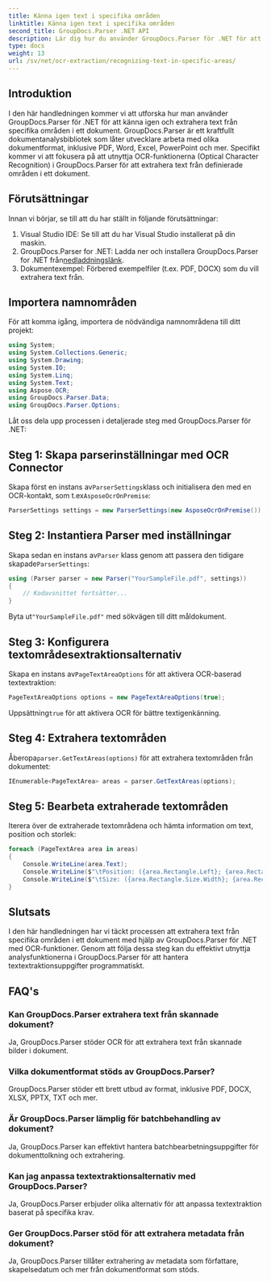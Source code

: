```yaml
---
title: Känna igen text i specifika områden
linktitle: Känna igen text i specifika områden
second_title: GroupDocs.Parser .NET API
description: Lär dig hur du använder GroupDocs.Parser för .NET för att extrahera text från specifika områden i dokument med OCR-funktioner.
type: docs
weight: 13
url: /sv/net/ocr-extraction/recognizing-text-in-specific-areas/
---
```

## Introduktion
I den här handledningen kommer vi att utforska hur man använder GroupDocs.Parser för .NET för att känna igen och extrahera text från specifika områden i ett dokument. GroupDocs.Parser är ett kraftfullt dokumentanalysbibliotek som låter utvecklare arbeta med olika dokumentformat, inklusive PDF, Word, Excel, PowerPoint och mer. Specifikt kommer vi att fokusera på att utnyttja OCR-funktionerna (Optical Character Recognition) i GroupDocs.Parser för att extrahera text från definierade områden i ett dokument.
## Förutsättningar
Innan vi börjar, se till att du har ställt in följande förutsättningar:
1. Visual Studio IDE: Se till att du har Visual Studio installerat på din maskin.
2.  GroupDocs.Parser for .NET: Ladda ner och installera GroupDocs.Parser for .NET från[nedladdningslänk](https://releases.groupdocs.com/parser/net/).
3. Dokumentexempel: Förbered exempelfiler (t.ex. PDF, DOCX) som du vill extrahera text från.

## Importera namnområden
För att komma igång, importera de nödvändiga namnområdena till ditt projekt:
```csharp
using System;
using System.Collections.Generic;
using System.Drawing;
using System.IO;
using System.Linq;
using System.Text;
using Aspose.OCR;
using GroupDocs.Parser.Data;
using GroupDocs.Parser.Options;
```

Låt oss dela upp processen i detaljerade steg med GroupDocs.Parser för .NET:
## Steg 1: Skapa parserinställningar med OCR Connector
 Skapa först en instans av`ParserSettings`klass och initialisera den med en OCR-kontakt, som t.ex`AsposeOcrOnPremise`:
```csharp
ParserSettings settings = new ParserSettings(new AsposeOcrOnPremise());
```
## Steg 2: Instantiera Parser med inställningar
 Skapa sedan en instans av`Parser` klass genom att passera den tidigare skapade`ParserSettings`:
```csharp
using (Parser parser = new Parser("YourSampleFile.pdf", settings))
{
    // Kodavsnittet fortsätter...
}
```
 Byta ut`"YourSampleFile.pdf"` med sökvägen till ditt måldokument.
## Steg 3: Konfigurera textområdesextraktionsalternativ
 Skapa en instans av`PageTextAreaOptions` för att aktivera OCR-baserad textextraktion:
```csharp
PageTextAreaOptions options = new PageTextAreaOptions(true);
```
 Uppsättning`true` för att aktivera OCR för bättre textigenkänning.
## Steg 4: Extrahera textområden
 Åberopa`parser.GetTextAreas(options)` för att extrahera textområden från dokumentet:
```csharp
IEnumerable<PageTextArea> areas = parser.GetTextAreas(options);
```
## Steg 5: Bearbeta extraherade textområden
Iterera över de extraherade textområdena och hämta information om text, position och storlek:
```csharp
foreach (PageTextArea area in areas)
{
    Console.WriteLine(area.Text);
    Console.WriteLine($"\tPosition: ({area.Rectangle.Left}; {area.Rectangle.Top})");
    Console.WriteLine($"\tSize: ({area.Rectangle.Size.Width}; {area.Rectangle.Size.Height})");
}
```

## Slutsats
I den här handledningen har vi täckt processen att extrahera text från specifika områden i ett dokument med hjälp av GroupDocs.Parser för .NET med OCR-funktioner. Genom att följa dessa steg kan du effektivt utnyttja analysfunktionerna i GroupDocs.Parser för att hantera textextraktionsuppgifter programmatiskt.

## FAQ's
### Kan GroupDocs.Parser extrahera text från skannade dokument?
Ja, GroupDocs.Parser stöder OCR för att extrahera text från skannade bilder i dokument.
### Vilka dokumentformat stöds av GroupDocs.Parser?
GroupDocs.Parser stöder ett brett utbud av format, inklusive PDF, DOCX, XLSX, PPTX, TXT och mer.
### Är GroupDocs.Parser lämplig för batchbehandling av dokument?
Ja, GroupDocs.Parser kan effektivt hantera batchbearbetningsuppgifter för dokumenttolkning och extrahering.
### Kan jag anpassa textextraktionsalternativ med GroupDocs.Parser?
Ja, GroupDocs.Parser erbjuder olika alternativ för att anpassa textextraktion baserat på specifika krav.
### Ger GroupDocs.Parser stöd för att extrahera metadata från dokument?
Ja, GroupDocs.Parser tillåter extrahering av metadata som författare, skapelsedatum och mer från dokumentformat som stöds.